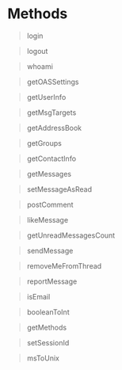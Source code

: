 # Methods

> login

> logout

> whoami

> getOASSettings

> getUserInfo

> getMsgTargets

> getAddressBook

> getGroups

> getContactInfo

> getMessages

> setMessageAsRead

> postComment

> likeMessage

> getUnreadMessagesCount

> sendMessage

> removeMeFromThread

> reportMessage

> isEmail

> booleanToInt

> getMethods

> setSessionId

> msToUnix
